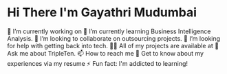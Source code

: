 # Hi There I'm Gayathri Mudumbai

🔭 I’m currently working on 
🌱 I’m currently learning Business Intelligence Analysis.
👯 I’m looking to collaborate on outsourcing projects.
🤝 I’m looking for help with getting back into tech.
👨‍💻 All of my projects are available at
💬 Ask me about TripleTen.
📫 How to reach me
📄 Get to know about my experiences via my resume 
⚡ Fun fact: I'm addicted to learning!
